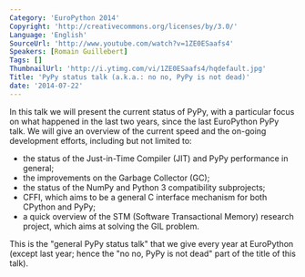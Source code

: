 ```yaml
---
Category: 'EuroPython 2014'
Copyright: 'http://creativecommons.org/licenses/by/3.0/'
Language: 'English'
SourceUrl: 'http://www.youtube.com/watch?v=1ZE0ESaafs4'
Speakers: [Romain Guillebert]
Tags: []
ThumbnailUrl: 'http://i.ytimg.com/vi/1ZE0ESaafs4/hqdefault.jpg'
Title: 'PyPy status talk (a.k.a.: no no, PyPy is not dead)'
date: '2014-07-22'
---
```

In this talk we will present the current status of PyPy, with a particular focus on what happened in the last two years, since the last EuroPython PyPy talk.  We will give an overview of the current speed and the on-going development efforts, including but not limited to:

- the status of the Just-in-Time Compiler (JIT) and PyPy performance in general;
- the improvements on the Garbage Collector (GC);
- the status of the NumPy and Python 3 compatibility subprojects;
- CFFI, which aims to be a general C interface mechanism for both CPython and PyPy;
- a quick overview of the STM (Software Transactional Memory) research project, which aims at solving the GIL problem.

This is the "general PyPy status talk" that we give every year at EuroPython (except last year; hence the "no no, PyPy is not dead" part of the title of this talk).